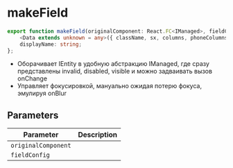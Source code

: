 # makeField

```ts
export function makeField(originalComponent: React.FC<IManaged>, fieldConfig?: IConfig): {
    <Data extends unknown = any>({ className, sx, columns, phoneColumns, tabletColumns, desktopColumns, isDisabled: isDisabledUpper, isVisible: isVisibleUpper, isInvalid: isInvalidUpper, isIncorrect: isIncorrectUpper, isReadonly: isReadonlyUpper, change, fallback, ready, compute: upperCompute, shouldRecompute, click, map, object: upperObject, name, title, menu, debug, focus, blur, invalidity, prefix, dirty: upperDirty, disabled: fieldDisabled, readonly: upperReadonly, autoFocus, style, menuItems, groupRef: ref, fieldRightMargin, fieldBottomMargin, outlinePaper, transparentPaper, ...otherProps }: IEntity<Data, any>): JSX.Element | null;
    displayName: string;
};
```

- Оборачивает IEntity в удобную абстракцию IManaged, где сразу
  представлены invalid, disabled, visible и можно задваивать вызов onChange
- Управляет фокусировкой, мануально ожидая потерю фокуса, эмулируя onBlur

## Parameters

| Parameter | Description |
|-----------|-------------|
| `originalComponent` | |
| `fieldConfig` | |
